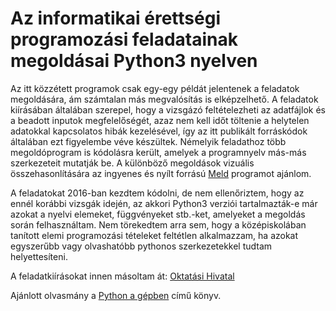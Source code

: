 
# Az informatikai érettségi programozási feladatainak megoldásai Python3 nyelven


 Az itt közzétett programok csak egy-egy példát jelentenek a feladatok megoldására, ám számtalan más megvalósítás is elképzelhető. A feladatok kiírásában általában szerepel, hogy a vizsgázó feltételezheti az adatfájlok és a beadott inputok megfelelőségét, azaz nem kell időt töltenie a helytelen adatokkal kapcsolatos hibák kezelésével, így az itt publikált forráskódok általában ezt figyelembe véve készültek. Némelyik feladathoz több megoldóprogram is kódolásra került, amelyek a programnyelv más-más szerkezeteit mutatják be. A különböző megoldások vizuális összehasonlítására az ingyenes és nyílt forrású [Meld](https://meld.app) programot ajánlom.

 A feladatokat 2016-ban kezdtem kódolni, de nem ellenőriztem, hogy az ennél korábbi vizsgák idején, az akkori Python3 verziói tartalmazták-e már azokat a nyelvi elemeket, függvényeket stb.-ket, amelyeket a megoldás során felhasználtam. Nem törekedtem arra sem, hogy a középiskolában tanított elemi programozási tételeket feltétlen alkalmazzam, ha azokat egyszerűbb vagy olvashatóbb pythonos szerkezetekkel tudtam helyettesíteni.

 A feladatkiírásokat innen másoltam át: [Oktatási Hivatal](https://www.oktatas.hu/kozneveles/erettsegi/feladatsorok)

 Ajánlott olvasmány a [Python a gépben](https://eutlantis.k2os.hu/books) című könyv.
